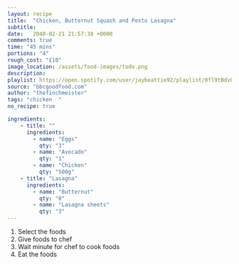 ```yaml
---
layout: recipe
title:  "Chicken, Butternut Squash and Pesto Lasagna"
subtitle: 
date:   2040-02-21 21:57:38 +0000
comments: true
time: "45 mins"
portions: "4"
rough_cost: "£10"
image_location: /assets/food-images/todo.png
description: 
playlist: https://open.spotify.com/user/jaybeattie92/playlist/0fl9tBdvQbObUre4IG8cXy
source: "bbcgoodfood.com"
author: "thefinchmeister"
tags: "chicken  "
no_recipe: true

ingredients:
    - title: ""
      ingredients:
        - name: "Eggs"
          qty: "3"
        - name: "Avocado"
          qty: "1"
        - name: "Chicken"
          qty: "500g"
    - title: "Lasagna"
      ingredients:
        - name: "Butternut"
          qty: "0"
        - name: "Lasagna sheets"
          qty: "3"
---
```

1. Select the foods
2. Give foods to chef
3. Wait minute for chef to cook foods
4. Eat the foods
